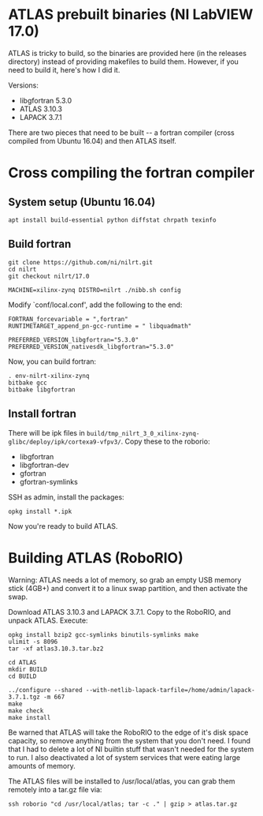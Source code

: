 ATLAS prebuilt binaries (NI LabVIEW 17.0)
=========================================

ATLAS is tricky to build, so the binaries are provided here (in the releases
directory) instead of providing makefiles to build them. However, if you need
to build it, here's how I did it.

Versions:

* libgfortran 5.3.0
* ATLAS 3.10.3
* LAPACK 3.7.1

There are two pieces that need to be built -- a fortran compiler (cross compiled
from Ubuntu 16.04) and then ATLAS itself.

Cross compiling the fortran compiler
====================================

System setup (Ubuntu 16.04)
---------------------------

	apt install build-essential python diffstat chrpath texinfo

Build fortran
-------------

	git clone https://github.com/ni/nilrt.git
	cd nilrt
	git checkout nilrt/17.0

	MACHINE=xilinx-zynq DISTRO=nilrt ./nibb.sh config

Modify `conf/local.conf', add the following to the end:

	FORTRAN_forcevariable = ",fortran"
	RUNTIMETARGET_append_pn-gcc-runtime = " libquadmath"
	
	PREFERRED_VERSION_libgfortran="5.3.0"
	PREFERRED_VERSION_nativesdk_libgfortran="5.3.0"

Now, you can build fortran:

	. env-nilrt-xilinx-zynq
	bitbake gcc
	bitbake libgfortran

Install fortran
---------------

There will be ipk files in `build/tmp_nilrt_3_0_xilinx-zynq-glibc/deploy/ipk/cortexa9-vfpv3/`.
Copy these to the roborio:

* libgfortran
* libgfortran-dev
* gfortran
* gfortran-symlinks

SSH as admin, install the packages:

	opkg install *.ipk

Now you're ready to build ATLAS.

Building ATLAS (RoboRIO)
========================

Warning: ATLAS needs a lot of memory, so grab an empty USB memory stick (4GB+)
and convert it to a linux swap partition, and then activate the swap.

Download ATLAS 3.10.3 and LAPACK 3.7.1. Copy to the RoboRIO, and unpack 
ATLAS. Execute:

	opkg install bzip2 gcc-symlinks binutils-symlinks make
	ulimit -s 8096
	tar -xf atlas3.10.3.tar.bz2

	cd ATLAS
	mkdir BUILD
	cd BUILD

	../configure --shared --with-netlib-lapack-tarfile=/home/admin/lapack-3.7.1.tgz -m 667
	make
	make check
	make install

Be warned that ATLAS will take the RoboRIO to the edge of it's disk space
capacity, so remove anything from the system that you don't need. I found that
I had to delete a lot of NI builtin stuff that wasn't needed for the system to
run. I also deactivated a lot of system services that were eating large
amounts of memory.

The ATLAS files will be installed to /usr/local/atlas, you can grab them
remotely into a tar.gz file via:

	ssh roborio "cd /usr/local/atlas; tar -c ." | gzip > atlas.tar.gz
